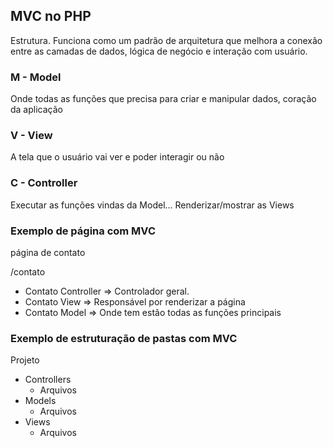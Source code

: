 ## MVC no PHP
Estrutura. Funciona como um padrão de arquitetura que melhora a conexão entre as camadas de dados, lógica de negócio e interação com usuário. 

### M - Model
Onde todas as funções que precisa para criar e manipular dados, coração da aplicação

### V - View
A tela que o usuário vai ver e poder interagir ou não

### C - Controller
Executar as funções vindas da Model... Renderizar/mostrar as Views

### Exemplo de página com MVC

página de contato

/contato
- Contato Controller => Controlador geral.
- Contato View => Responsável por renderizar a página
- Contato Model => Onde tem estão todas as funções principais

### Exemplo de estruturação de pastas com MVC

Projeto
-  Controllers
    - Arquivos
-  Models
    - Arquivos
-  Views
    - Arquivos
